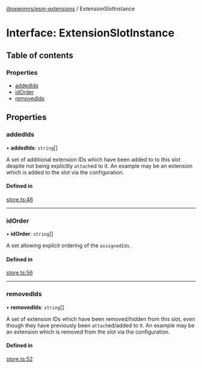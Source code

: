 [@openmrs/esm-extensions](../API.md) / ExtensionSlotInstance

# Interface: ExtensionSlotInstance

## Table of contents

### Properties

- [addedIds](ExtensionSlotInstance.md#addedids)
- [idOrder](ExtensionSlotInstance.md#idorder)
- [removedIds](ExtensionSlotInstance.md#removedids)

## Properties

### addedIds

• **addedIds**: `string`[]

A set of additional extension IDs which have been added to to this slot despite not being
explicitly `attach`ed to it.
An example may be an extension which is added to the slot via the configuration.

#### Defined in

[store.ts:46](https://github.com/openmrs/openmrs-esm-core/blob/master/packages/framework/esm-extensions/src/store.ts#L46)

___

### idOrder

• **idOrder**: `string`[]

A set allowing explicit ordering of the `assignedIds`.

#### Defined in

[store.ts:56](https://github.com/openmrs/openmrs-esm-core/blob/master/packages/framework/esm-extensions/src/store.ts#L56)

___

### removedIds

• **removedIds**: `string`[]

A set of extension IDs which have been removed/hidden from this slot, even though they have
previously been `attach`ed/added to it.
An example may be an extension which is removed from the slot via the configuration.

#### Defined in

[store.ts:52](https://github.com/openmrs/openmrs-esm-core/blob/master/packages/framework/esm-extensions/src/store.ts#L52)
